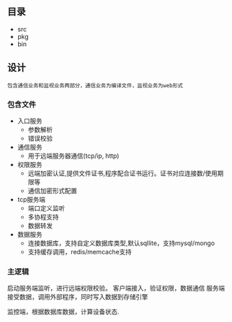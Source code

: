 ## 目录
* src
* pkg
* bin

## 设计
    包含通信业务和监视业务两部分，通信业务为编译文件，监视业务为web形式

### 包含文件
* 入口服务
    - 参数解析
    - 错误校验
* 通信服务
    - 用于远端服务器通信(tcp/ip, http)
* 权限服务
    - 远端加密认证,提供文件证书,程序配合证书运行。证书对应连接数/使用期限等
    - 通信加密形式配置
* tcp服务端
    - 端口定义监听
    - 多协程支持
    - 数据转发
* 数据服务
    - 连接数据库，支持自定义数据库类型,默认sqllite，支持mysql/mongo
    - 支持缓存调用，redis/memcache支持

### 主逻辑
启动服务端监听，进行远端权限校验。
客户端接入，验证权限，数据通信
服务端接受数据，调用外部程序，同时写入数据到存储引擎

监控端，根据数据库数据，计算设备状态.
